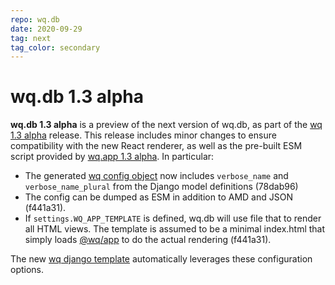 ```yaml
---
repo: wq.db
date: 2020-09-29
tag: next
tag_color: secondary
---
```


# wq.db 1.3 alpha

**wq.db 1.3 alpha** is a preview of the next version of wq.db, as part of the [wq 1.3 alpha](./wq-1.3.0a1.md) release.     This release includes minor changes to ensure compatibility with the new React renderer, as well as the pre-built ESM script provided by [wq.app 1.3 alpha](./wq.app-1.3.0a1.md).  In particular:

 * The generated [wq config object](../config.md) now includes `verbose_name` and `verbose_name_plural` from the Django model definitions (78dab96)
 * The config can be dumped as ESM in addition to AMD and JSON (f441a31).
 * If `settings.WQ_APP_TEMPLATE` is defined, wq.db will use file that to render all HTML views.  The template is assumed to be a minimal index.html that simply loads [@wq/app](../@wq/app.md) to do the actual rendering (f441a31).

The new [wq django template](./wq-django-template-1.3.0a1.md) automatically leverages these configuration options.
